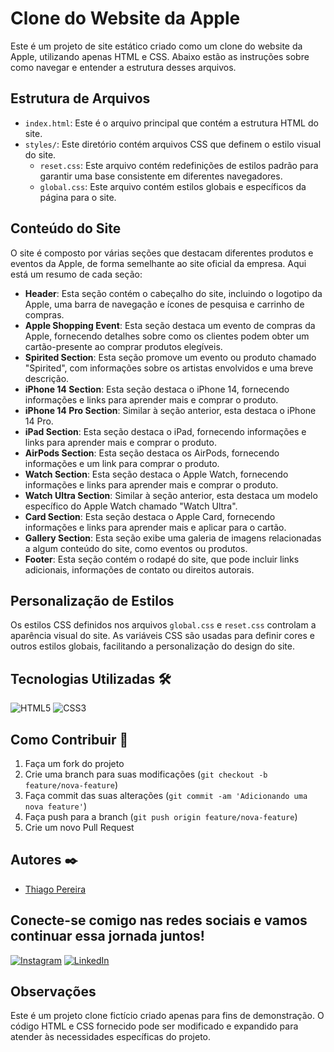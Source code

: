 # Clone do Website da Apple

Este é um projeto de site estático criado como um clone do website da Apple, utilizando apenas HTML e CSS. Abaixo estão as instruções sobre como navegar e entender a estrutura desses arquivos.


## Estrutura de Arquivos

- `index.html`: Este é o arquivo principal que contém a estrutura HTML do site.
- `styles/`: Este diretório contém arquivos CSS que definem o estilo visual do site.
  - `reset.css`: Este arquivo contém redefinições de estilos padrão para garantir uma base consistente em diferentes navegadores.
  - `global.css`: Este arquivo contém estilos globais e específicos da página para o site.

## Conteúdo do Site

O site é composto por várias seções que destacam diferentes produtos e eventos da Apple, de forma semelhante ao site oficial da empresa. Aqui está um resumo de cada seção:

- **Header**: Esta seção contém o cabeçalho do site, incluindo o logotipo da Apple, uma barra de navegação e ícones de pesquisa e carrinho de compras.
- **Apple Shopping Event**: Esta seção destaca um evento de compras da Apple, fornecendo detalhes sobre como os clientes podem obter um cartão-presente ao comprar produtos elegíveis.
- **Spirited Section**: Esta seção promove um evento ou produto chamado "Spirited", com informações sobre os artistas envolvidos e uma breve descrição.
- **iPhone 14 Section**: Esta seção destaca o iPhone 14, fornecendo informações e links para aprender mais e comprar o produto.
- **iPhone 14 Pro Section**: Similar à seção anterior, esta destaca o iPhone 14 Pro.
- **iPad Section**: Esta seção destaca o iPad, fornecendo informações e links para aprender mais e comprar o produto.
- **AirPods Section**: Esta seção destaca os AirPods, fornecendo informações e um link para comprar o produto.
- **Watch Section**: Esta seção destaca o Apple Watch, fornecendo informações e links para aprender mais e comprar o produto.
- **Watch Ultra Section**: Similar à seção anterior, esta destaca um modelo específico do Apple Watch chamado "Watch Ultra".
- **Card Section**: Esta seção destaca o Apple Card, fornecendo informações e links para aprender mais e aplicar para o cartão.
- **Gallery Section**: Esta seção exibe uma galeria de imagens relacionadas a algum conteúdo do site, como eventos ou produtos.
- **Footer**: Esta seção contém o rodapé do site, que pode incluir links adicionais, informações de contato ou direitos autorais.

## Personalização de Estilos

Os estilos CSS definidos nos arquivos `global.css` e `reset.css` controlam a aparência visual do site. As variáveis CSS são usadas para definir cores e outros estilos globais, facilitando a personalização do design do site.

## Tecnologias Utilizadas 🛠️

![HTML5](https://img.shields.io/badge/-HTML5-E34F26?style=flat-square&logo=html5&logoColor=white)
![CSS3](https://img.shields.io/badge/-CSS3-1572B6?style=flat-square&logo=css3)

## Como Contribuir 🤝

1. Faça um fork do projeto
2. Crie uma branch para suas modificações (`git checkout -b feature/nova-feature`)
3. Faça commit das suas alterações (`git commit -am 'Adicionando uma nova feature'`)
4. Faça push para a branch (`git push origin feature/nova-feature`)
5. Crie um novo Pull Request

## Autores ✒️

- [Thiago Pereira](https://github.com/thiago-rspereira)

## Conecte-se comigo nas redes sociais e vamos continuar essa jornada juntos!

[![Instagram](https://img.shields.io/badge/-Instagram-E4405F?style=flat-square&logo=instagram&logoColor=white)](https://instagram.com/trspereira)
[![LinkedIn](https://img.shields.io/badge/-LinkedIn-0077B5?style=flat-square&logo=linkedin&logoColor=white)](https://www.linkedin.com/in/trspereira)

## Observações

Este é um projeto clone fictício criado apenas para fins de demonstração. O código HTML e CSS fornecido pode ser modificado e expandido para atender às necessidades específicas do projeto.
